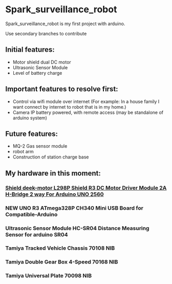 # Spark_surveillance_robot
Spark_surveillance_robot is my first project with arduino.

Use secondary branches to contribute
##  Initial features:
*  Motor shield dual DC motor
*  Ultrasonic Sensor Module
*  Level of battery charge
##  Important features to resolve first:
*  Control via wifi module over internet (For example: In a house family I want connect by internet to robot that is in my home.)
*  Camera IP battery powered, with remote access (may be standalone of arduino system)

## Future features:
* MQ-2 Gas sensor module
* robot arm
* Construction of station charge base


##  My hardware in this moment:

###  [Shield deek-motor L298P Shield R3 DC Motor Driver Module 2A H-Bridge 2 way For Arduino UNO 2560](https://github.com/arv187/Spark_surveillance_robot/wiki/Hardware)
###  NEW UNO R3 ATmega328P CH340 Mini USB Board for Compatible-Arduino
###  Ultrasonic Sensor Module HC-SR04 Distance Measuring Sensor for arduino SR04
###  Tamiya Tracked Vehicle Chassis 70108 NIB
###  Tamiya Double Gear Box 4-Speed 70168 NIB
###  Tamiya Universal Plate 70098 NIB
